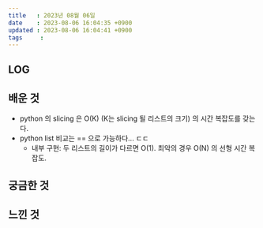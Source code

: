 ```yaml
---
title   : 2023년 08월 06일
date    : 2023-08-06 16:04:35 +0900
updated : 2023-08-06 16:04:41 +0900
tags     : 
---
```


## LOG

## 배운 것

- python 의 slicing 은 O(K) (K는 slicing 될 리스트의 크기) 의 시간 복잡도를 갖는다.
- python list 비교는 == 으로 가능하다... ㄷㄷ
	- 내부 구현: 두 리스트의 길이가 다르면 O(1). 최악의 경우 O(N) 의 선형 시간 복잡도.

## 궁금한 것

## 느낀 것